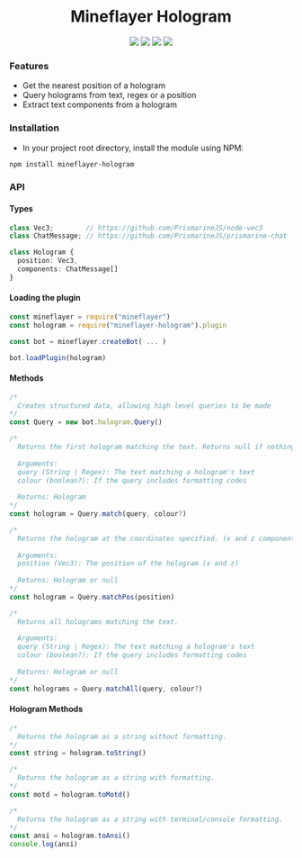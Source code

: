 <div align="center">
  <h1>Mineflayer Hologram</h1>
  <img src="https://img.shields.io/npm/v/mineflayer-hologram?style=flat-square">
  <img src="https://img.shields.io/github/license/firejoust/mineflayer-hologram?style=flat-square">
  <img src="https://img.shields.io/github/issues/firejoust/mineflayer-hologram?style=flat-square">
  <img src="https://img.shields.io/github/issues-pr/firejoust/mineflayer-hologram?style=flat-square">
</div>

### Features
- Get the nearest position of a hologram
- Query holograms from text, regex or a position
- Extract text components from a hologram

### Installation
- In your project root directory, install the module using NPM:
```sh
npm install mineflayer-hologram
```

### API
#### Types
```ts
class Vec3;        // https://github.com/PrismarineJS/node-vec3
class ChatMessage; // https://github.com/PrismarineJS/prismarine-chat

class Hologram {
  position: Vec3,
  components: ChatMessage[]
}
```
#### Loading the plugin
```js
const mineflayer = require("mineflayer")
const hologram = require("mineflayer-hologram").plugin

const bot = mineflayer.createBot( ... )

bot.loadPlugin(hologram)
```
#### Methods
```js
/*
  Creates structured data, allowing high level queries to be made
*/
const Query = new bot.hologram.Query()

/*
  Returns the first hologram matching the text. Returns null if nothing was found.
  
  Arguments:
  query (String | Regex): The text matching a hologram's text
  colour (boolean?): If the query includes formatting codes
  
  Returns: Hologram
*/
const hologram = Query.match(query, colour?)

/*
  Returns the hologram at the coordinates specified. (x and z components only)
  
  Arguments:
  position (Vec3): The position of the hologram (x and z)
  
  Returns: Hologram or null
*/
const hologram = Query.matchPos(position)

/*
  Returns all holograms matching the text.
  
  Arguments:
  query (String | Regex): The text matching a hologram's text
  colour (boolean?): If the query includes formatting codes
  
  Returns: Hologram or null
*/
const holograms = Query.matchAll(query, colour?)
```
#### Hologram Methods
```js
/*
  Returns the hologram as a string without formatting.
*/
const string = hologram.toString()

/*
  Returns the hologram as a string with formatting.
*/
const motd = hologram.toMotd()

/*
  Returns the hologram as a string with terminal/console formatting.
*/
const ansi = hologram.toAnsi()
console.log(ansi)
```
